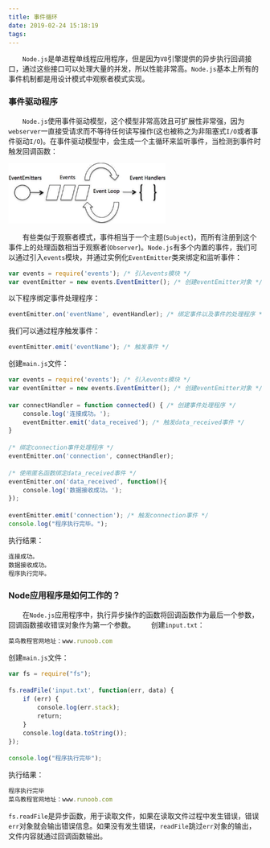 ```yaml
---
title: 事件循环
date: 2019-02-24 15:18:19
tags:
---
```

&emsp;&emsp;`Node.js`是单进程单线程应用程序，但是因为`V8`引擎提供的异步执行回调接口，通过这些接口可以处理大量的并发，所以性能非常高。`Node.js`基本上所有的事件机制都是用设计模式中观察者模式实现。

### 事件驱动程序

&emsp;&emsp;`Node.js`使用事件驱动模型，这个模型非常高效且可扩展性非常强，因为`webserver`一直接受请求而不等待任何读写操作(这也被称之为非阻塞式`I/O`或者事件驱动`I/O`)。在事件驱动模型中，会生成一个主循环来监听事件，当检测到事件时触发回调函数：

<img src="./事件循环/1.png" height="120" width="313">

&emsp;&emsp;有些类似于观察者模式，事件相当于一个主题(`Subject`)，而所有注册到这个事件上的处理函数相当于观察者(`Observer`)。`Node.js`有多个内置的事件，我们可以通过引入`events`模块，并通过实例化`EventEmitter`类来绑定和监听事件：

``` javascript
var events = require('events'); /* 引入events模块 */
var eventEmitter = new events.EventEmitter(); /* 创建eventEmitter对象 */
```

以下程序绑定事件处理程序：

``` javascript
eventEmitter.on('eventName', eventHandler); /* 绑定事件以及事件的处理程序 */
```

我们可以通过程序触发事件：

``` javascript
eventEmitter.emit('eventName'); /* 触发事件 */
```

创建`main.js`文件：

``` javascript
var events = require('events'); /* 引入events模块 */
var eventEmitter = new events.EventEmitter(); /* 创建eventEmitter对象 */
​
var connectHandler = function connected() { /* 创建事件处理程序 */
    console.log('连接成功。');
    eventEmitter.emit('data_received'); /* 触发data_received事件 */
}
​
/* 绑定connection事件处理程序 */
eventEmitter.on('connection', connectHandler);

/* 使用匿名函数绑定data_received事件 */
eventEmitter.on('data_received', function(){
    console.log('数据接收成功。');
});
​
eventEmitter.emit('connection'); /* 触发connection事件 */
console.log("程序执行完毕。");
```

执行结果：

``` javascript
连接成功。
数据接收成功。
程序执行完毕。
```

### Node应用程序是如何工作的？

&emsp;&emsp;在`Node.js`应用程序中，执行异步操作的函数将回调函数作为最后一个参数，回调函数接收错误对象作为第一个参数。
&emsp;&emsp;创建`input.txt`：

``` javascript
菜鸟教程官网地址：www.runoob.com
```

创建`main.js`文件：

``` javascript
var fs = require("fs");
​
fs.readFile('input.txt', function(err, data) {
    if (err) {
        console.log(err.stack);
        return;
    }
    console.log(data.toString());
});
​
console.log("程序执行完毕");
```

执行结果：

``` javascript
程序执行完毕
菜鸟教程官网地址：www.runoob.com
```

`fs.readFile`是异步函数，用于读取文件，如果在读取文件过程中发生错误，错误`err`对象就会输出错误信息。如果没有发生错误，`readFile`跳过`err`对象的输出，文件内容就通过回调函数输出。